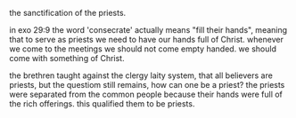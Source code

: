 the sanctification of the priests.

in exo 29:9 the word 'consecrate' 
actually means "fill their hands",
meaning that to serve as priests we
need to have our hands full of Christ.
whenever we come to the meetings we
should not come empty handed. we should
come with something of Christ.

the brethren taught against the clergy laity system, that all believers are priests, but the questiom still remains, how can one be a priest? the priests were separated from the common people because their hands were full of the rich offerings. this qualified them to be priests.
